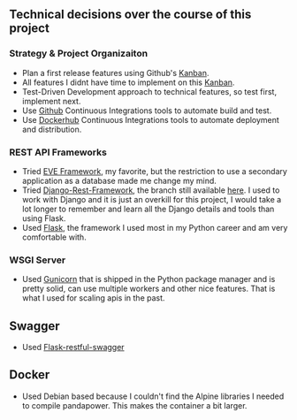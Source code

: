## Technical decisions over the course of this project

### Strategy & Project Organizaiton
* Plan a first release features using Github's [Kanban](https://github.com/cerealkill/pandapower_api/projects/1).
* All features I didnt have time to implement on this [Kanban](https://github.com/cerealkill/pandapower_api/projects/2).
* Test-Driven Development approach to technical features, so test first, implement next.
* Use [Github](https://github.com/cerealkill/pandapower_api/actions) Continuous Integrations tools to automate build and test.
* Use [Dockerhub](https://hub.docker.com/repository/docker/pauldepraz/pandapowerapi/builds) Continuous Integrations tools to automate deployment and distribution.

### REST API Frameworks
* Tried [EVE Framework](https://docs.python-eve.org/en/stable/), my favorite, but the restriction to use a secondary application as a database made me change my mind.
* Tried [Django-Rest-Framework](https://www.django-rest-framework.org/), the branch still available [here](https://github.com/cerealkill/pandapower_api/tree/django_rest_api). I used to work with Django and it is just an overkill for this project, I would take a lot longer to remember and learn all the Django details and tools than using Flask.
* Used [Flask](https://flask.palletsprojects.com/en/1.1.x/), the framework I used most in my Python career and am very comfortable with.

### WSGI Server
* Used [Gunicorn](https://gunicorn.org/) that is shipped in the Python package manager and is pretty solid, can use multiple workers and other nice features. That is what I used for scaling apis in the past.

## Swagger
* Used [Flask-restful-swagger](https://github.com/rantav/flask-restful-swagger)

## Docker
* Used Debian based because I couldn't find the Alpine libraries I needed to compile pandapower. This makes the container a bit larger.
